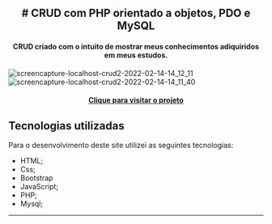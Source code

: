 <h2 align="center"> # CRUD com PHP orientado a objetos, PDO e MySQL </h2>


<h4 align="center">
  CRUD criado com o intuito de mostrar meus conhecimentos adiquiridos em meus estudos.
</h4>

![screencapture-localhost-crud2-2022-02-14-14_12_11](https://user-images.githubusercontent.com/95720726/153913723-3447b76f-70a9-4da9-bdab-0eeebc6d5d26.png)
![screencapture-localhost-crud2-2022-02-14-14_11_40](https://user-images.githubusercontent.com/95720726/153913998-12267e00-3a58-4c51-b5d7-a765b1c2d75d.png)


<h4 align="center"><a href="">Clique para visitar o projeto</a></h4>

## Tecnologias utilizadas
Para o desenvolvimento deste site utilizei as seguintes tecnologias:

- HTML;
- Css;
- Bootstrap
- JavaScript;
- PHP;
- Mysql;

---
